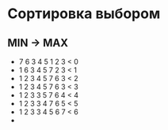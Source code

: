 # Сортировка выбором 
## MIN -> MAX

- 7 6 3 4 5 1 2 3 < 0
- 1 6 3 4 5 7 2 3 < 1
- 1 2 3 4 5 7 6 3 < 2
- 1 2 3 4 5 7 6 3 < 3
- 1 2 3 3 5 7 6 4 < 4
- 1 2 3 3 4 7 6 5 < 5
- 1 2 3 3 4 5 6 7 < 6
-  


